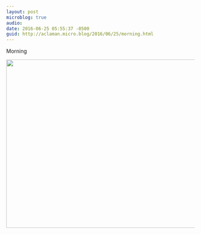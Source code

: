 ```yaml
---
layout: post
microblog: true
audio: 
date: 2016-06-25 05:55:37 -0500
guid: http://aclaman.micro.blog/2016/06/25/morning.html
---
```

Morning

<img src="http://micro.alexclaman.com/uploads/2018/045cfa0572.jpg" width="600" height="449" />
